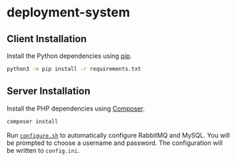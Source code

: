# deployment-system

## Client Installation

Install the Python dependencies using [pip](https://pip.pypa.io/en/stable/).

```sh
python3 -m pip install -r requirements.txt
```

## Server Installation

Install the PHP dependencies using [Composer](https://getcomposer.org/).

```sh
composer install
```

Run [`configure.sh`](server/configure.sh) to automatically configure RabbitMQ and MySQL. You will be prompted to choose a username and password. The configuration will be written to `config.ini`.

